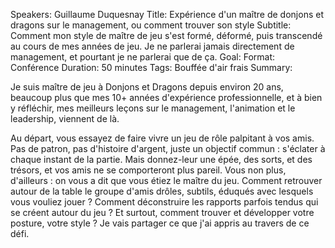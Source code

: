 Speakers: Guillaume Duquesnay
Title: Expérience d'un maître de donjons et dragons sur le management, ou comment trouver son style
Subtitle: Comment mon style de maître de jeu s'est formé, déformé, puis transcendé au cours de mes années de jeu. Je ne parlerai jamais directement de management, et pourtant je ne parlerai que de ça.
Goal: 
Format: Conférence
Duration: 50 minutes
Tags: Bouffée d'air frais
Summary: 

Je suis maître de jeu à Donjons et Dragons depuis environ 20 ans, beaucoup plus que mes 10+ années d'expérience professionnelle, et à bien y réfléchir, mes meilleurs leçons sur le management, l'animation et le leadership, viennent de là. 

Au départ, vous essayez de faire vivre un jeu de rôle palpitant à vos amis. Pas de patron, pas d'histoire d'argent, juste un objectif commun : s'éclater à chaque instant de la partie. Mais donnez-leur une épée, des sorts, et des trésors, et vos amis ne se comporteront plus pareil. Vous non plus, d'ailleurs : on vous a dit que vous étiez le maître du jeu.
Comment retrouver autour de la table le groupe d'amis drôles, subtils, éduqués avec lesquels vous vouliez jouer ? Comment déconstruire les rapports parfois tendus qui se créent autour du jeu ? Et surtout, comment trouver et développer votre posture, votre style ?
Je vais partager ce que j'ai appris au travers de ce défi.
